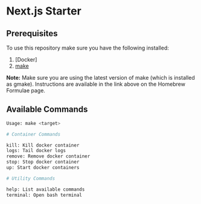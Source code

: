 # Next.js Starter

## Prerequisites

To use this repository make sure you have the following installed:

1. [Docker]
2. [make](https://formulae.brew.sh/formula/make)

**Note:** Make sure you are using the latest version of make (which is installed as gmake). Instructions are available in the link above on the Homebrew Formulae page.

## Available Commands

```sh
Usage: make <target>

# Container Commands

kill: Kill docker container
logs: Tail docker logs
remove: Remove docker container
stop: Stop docker container
up: Start docker containers

# Utility Commands

help: List available commands
terminal: Open bash terminal
```
